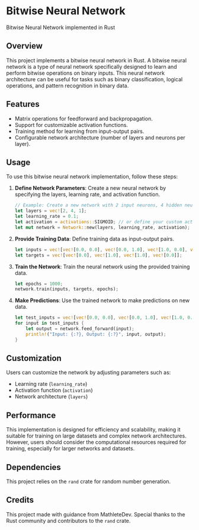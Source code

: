 # Bitwise Neural Network

Bitwise Neural Network implemented in Rust

## Overview

This project implements a bitwise neural network in Rust. A bitwise neural network is a type of neural network specifically designed to learn and perform bitwise operations on binary inputs. This neural network architecture can be useful for tasks such as binary classification, logical operations, and pattern recognition in binary data.

## Features

- Matrix operations for feedforward and backpropagation.
- Support for customizable activation functions.
- Training method for learning from input-output pairs.
- Configurable network architecture (number of layers and neurons per layer).

## Usage

To use this bitwise neural network implementation, follow these steps:

1. **Define Network Parameters**: Create a new neural network by specifying the layers, learning rate, and activation function.

   ```rust
   // Example: Create a new network with 2 input neurons, 4 hidden neurons, and 1 output neuron
   let layers = vec![2, 4, 1];
   let learning_rate = 0.1;
   let activation = activations::SIGMOID; // or define your custom activation function
   let mut network = Network::new(layers, learning_rate, activation);
   ```

2. **Provide Training Data**: Define training data as input-output pairs.

   ```rust
   let inputs = vec![vec![0.0, 0.0], vec![0.0, 1.0], vec![1.0, 0.0], vec![1.0, 1.0]];
   let targets = vec![vec![0.0], vec![1.0], vec![1.0], vec![0.0]];
   ```

3. **Train the Network**: Train the neural network using the provided training data.

   ```rust
   let epochs = 1000;
   network.train(inputs, targets, epochs);
   ```

4. **Make Predictions**: Use the trained network to make predictions on new data.

   ```rust
   let test_inputs = vec![vec![0.0, 0.0], vec![0.0, 1.0], vec![1.0, 0.0], vec![1.0, 1.0]];
   for input in test_inputs {
       let output = network.feed_forward(input);
       println!("Input: {:?}, Output: {:?}", input, output);
   }
   ```

## Customization

Users can customize the network by adjusting parameters such as:
- Learning rate (`learning_rate`)
- Activation function (`activation`)
- Network architecture (`layers`)

## Performance

This implementation is designed for efficiency and scalability, making it suitable for training on large datasets and complex network architectures. However, users should consider the computational resources required for training, especially for larger networks and datasets.

## Dependencies

This project relies on the `rand` crate for random number generation.

## Credits

This project made with guidance from MathleteDev. Special thanks to the Rust community and contributors to the `rand` crate.
